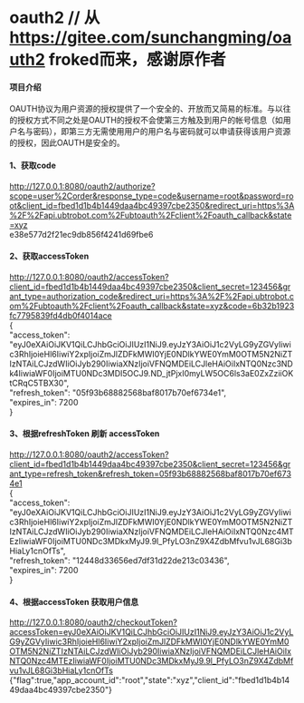 # oauth2    //  从  https://gitee.com/sunchangming/oauth2   froked而来，感谢原作者

#### 项目介绍
OAUTH协议为用户资源的授权提供了一个安全的、开放而又简易的标准。与以往的授权方式不同之处是OAUTH的授权不会使第三方触及到用户的帐号信息（如用户名与密码），即第三方无需使用用户的用户名与密码就可以申请获得该用户资源的授权，因此OAUTH是安全的。

#### 1、获取code
http://127.0.0.1:8080/oauth2/authorize?scope=user%2Corder&response_type=code&username=root&password=root&client_id=fbed1d1b4b1449daa4bc49397cbe2350&redirect_uri=https%3A%2F%2Fapi.ubtrobot.com%2Fubtoauth%2Fclient%2Foauth_callback&state=xyz  
e38e577d2f21ec9db856f4241d69fbe6

#### 2、获取accessToken
http://127.0.0.1:8080/oauth2/accessToken?client_id=fbed1d1b4b1449daa4bc49397cbe2350&client_secret=123456&grant_type=authorization_code&redirect_uri=https%3A%2F%2Fapi.ubtrobot.com%2Fubtoauth%2Fclient%2Foauth_callback&state=xyz&code=6b32b1923fc7795839fd4db0f4014ace  
{  
  "access_token": "eyJ0eXAiOiJKV1QiLCJhbGciOiJIUzI1NiJ9.eyJzY3AiOiJ1c2VyLG9yZGVyIiwic3RhIjoieHl6IiwiY2xpIjoiZmJlZDFkMWI0YjE0NDlkYWE0YmM0OTM5N2NiZTIzNTAiLCJzdWIiOiJyb290IiwiaXNzIjoiVFNQMDEiLCJleHAiOiIxNTQ0Nzc3NDk4IiwiaWF0IjoiMTU0NDc3MDI5OCJ9.ND_jtPjxI0myLW5OC6ls3aE0ZxZziiOKtCRqC5TBX30",  
  "refresh_token": "05f93b68882568baf8017b70ef6734e1",  
  "expires_in": 7200  
}  

#### 3、根据refreshToken 刷新 accessToken
http://127.0.0.1:8080/oauth2/accessToken?client_id=fbed1d1b4b1449daa4bc49397cbe2350&client_secret=123456&grant_type=refresh_token&refresh_token=05f93b68882568baf8017b70ef6734e1  
{  
  "access_token": "eyJ0eXAiOiJKV1QiLCJhbGciOiJIUzI1NiJ9.eyJzY3AiOiJ1c2VyLG9yZGVyIiwic3RhIjoieHl6IiwiY2xpIjoiZmJlZDFkMWI0YjE0NDlkYWE0YmM0OTM5N2NiZTIzNTAiLCJzdWIiOiJyb290IiwiaXNzIjoiVFNQMDEiLCJleHAiOiIxNTQ0Nzc4MTEzIiwiaWF0IjoiMTU0NDc3MDkxMyJ9.9l_PfyLO3nZ9X4ZdbMfvu1vJL68Gi3bHiaLy1cnOfTs",  
  "refresh_token": "12448d33656ed7df31d22de213c03436",  
  "expires_in": 7200  
}  

####  4、根据accessToken 获取用户信息
http://127.0.0.1:8080/oauth2/checkoutToken?accessToken=eyJ0eXAiOiJKV1QiLCJhbGciOiJIUzI1NiJ9.eyJzY3AiOiJ1c2VyLG9yZGVyIiwic3RhIjoieHl6IiwiY2xpIjoiZmJlZDFkMWI0YjE0NDlkYWE0YmM0OTM5N2NiZTIzNTAiLCJzdWIiOiJyb290IiwiaXNzIjoiVFNQMDEiLCJleHAiOiIxNTQ0Nzc4MTEzIiwiaWF0IjoiMTU0NDc3MDkxMyJ9.9l_PfyLO3nZ9X4ZdbMfvu1vJL68Gi3bHiaLy1cnOfTs  
{"flag":true,"app_account_id":"root","state":"xyz","client_id":"fbed1d1b4b1449daa4bc49397cbe2350"}  